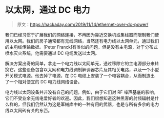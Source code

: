 # 以太网，通过 DC 电力

> 原文：<https://hackaday.com/2019/11/14/ethernet-over-dc-power/>

我们已经习惯于扩展我们的网络连接，不再因为靠近交换机或集线器而限制我们使用以太网。我们的房子通常都有无线网络，当然还有电力线以太网单元，通过我们的主电线传输数据。[Peter Franck]有类似的问题，但是没有主电源，对于分布式喷水灭火系统，他需要通过 DC 电缆发送以太网。

解决方案出奇的简单，拿走一个电力线以太网单元，通过移除它的主电源部分来转换它。这些设备包含以太网和电力线调制解调器芯片及其相关电路，以及一个小型开关模式电源。他去掉了电源，在 DC 电缆上安装了一个电容耦合，从而制造出了一个相对便宜的 DC 电力线网络设备。

电力线以太网设备并非没有自己的问题，例如，由于它们对 RF 噪声基底的影响，它们不受业余无线电爱好者的欢迎。因此，我们很想知道这种黑客的射频辐射是什么样的，但我们仍然认为这是军械库中的一种有用的武器，也是与所有多余的电力线以太网砖有关的东西。